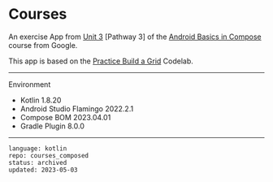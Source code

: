 # Courses

An exercise App from [Unit 3] [Pathway 3] of the [Android Basics in Compose] course from Google.

This app is based on the [Practice Build a Grid] Codelab.

[Unit 3]: https://developer.android.com/courses/android-basics-compose/unit-3
[Pathway 2]: https://developer.android.com/courses/pathways/android-basics-compose-unit-3-pathway-3
[Android Basics in Compose]: https://developer.android.com/courses/android-basics-compose/course
[Practice Build a Grid]: https://developer.android.com/codelabs/basic-android-kotlin-compose-training-add-scrollable-list

---

Environment

- Kotlin 1.8.20
- Android Studio Flamingo 2022.2.1
- Compose BOM 2023.04.01
- Gradle Plugin 8.0.0

---

```
language: kotlin
repo: courses_composed
status: archived
updated: 2023-05-03
```
